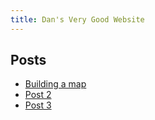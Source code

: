 ```yaml
---
title: Dan's Very Good Website
---
```


## Posts

* [Building a map](building-a-map.html)
* [Post 2](post2.html)
* [Post 3](post3.html)
